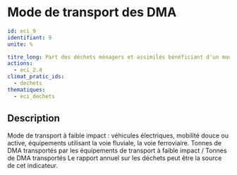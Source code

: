 # Mode de transport des DMA
```yaml
id: eci_9
identifiant: 9
unite: %

titre_long: Part des déchets ménagers et assimilés bénéficiant d'un mode de transport à faible impact (%)
actions:
  - eci_2.4
climat_pratic_ids:
  - dechets
thematiques:
  - eci_dechets 
```
## Description
Mode de transport à faible impact : véhicules électriques, mobilité douce ou active, équipements utilisant la voie fluviale, la voie ferroviaire.
Tonnes de DMA transportés par les équipements de transport à faible impact / Tonnes de DMA transportés
Le rapport annuel sur les déchets peut être la source de cet indicateur.
